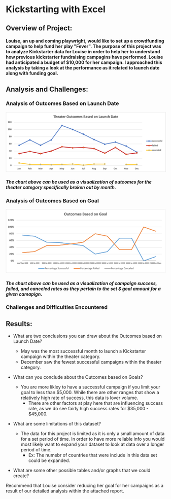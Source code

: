 # Kickstarting with Excel

## Overview of Project: 

#### Louise, an up and coming playwright, would like to set up a crowdfunding campaign to help fund her play "Fever". The purpose of this project was to analyze Kickstarter data for Louise in order to help her to understand how previous kickstarter fundraising campagins have performed. Louise had anticipated a budget of $10,000 for her campaign. I approached this analysis by taking a look at the performance as it related to launch date along with funding goal.

## Analysis and Challenges:

### Analysis of Outcomes Based on Launch Date

![Image of Theater Outcomes based on Launch Date](https://github.com/matthubb17/kickstarter-analysis/blob/main/Resources/Theater_Outcomes_vs_Launch.png?raw=true)

##### The chart above can be used as a visualization of outcomes for the theater category specifically broken out by month.

### Analysis of Outcomes Based on Goal

![Image of Outcomes Based on Goals](https://github.com/matthubb17/kickstarter-analysis/blob/main/Resources/Outcomes_vs_Goals.png?raw=true)

##### The chart above can be used as a visualization of campaign success, failed, and canceled rates as they pertain to the set $ goal amount for a given camapign.

### Challenges and Difficulties Encountered

## Results:

- What are two conclusions you can draw about the Outcomes based on Launch Date?
  - May was the most successful month to launch a Kickstarter campaign within the theater category.
  - December saw the fewest successful campaigns within the theater category.


- What can you conclude about the Outcomes based on Goals?
  - You are more likley to have a successful campaign if you limit your goal to less than $5,000. While there are other ranges that show a relatively high rate of success, this data is lover volume.
     - There are other factors at play here that are influencing success rate, as we do see fairly high success rates for $35,000 - $45,000.

- What are some limitations of this dataset?

  - The data for this project is limited as it is only a small amount of data for a set period of time. In order to have more reliable info you would most likely want to expand your dataset to look at data over a longer period of time.
    - Ex: The numebr of countries that were include in this data set could be expanded.

- What are some other possible tables and/or graphs that we could create?




Recommend that Louise consider reducing her goal for her campaigns as a result of our detailed analysis within the attached report.
